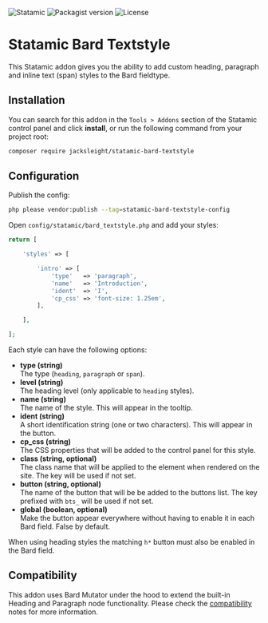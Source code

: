 <!-- statamic:hide -->

![Statamic](https://flat.badgen.net/badge/Statamic/3.1.14+/FF269E)
![Packagist version](https://flat.badgen.net/packagist/v/jacksleight/statamic-bard-textstyle)
![License](https://flat.badgen.net/github/license/jacksleight/statamic-bard-textstyle)

# Statamic Bard Textstyle

<!-- /statamic:hide -->

This Statamic addon gives you the ability to add custom heading, paragraph and inline text (span) styles to the Bard fieldtype.

## Installation

You can search for this addon in the `Tools > Addons` section of the Statamic control panel and click **install**, or run the following command from your project root:

```bash
composer require jacksleight/statamic-bard-textstyle
```

## Configuration

Publish the config:

```bash
php please vendor:publish --tag=statamic-bard-textstyle-config
```

Open `config/statamic/bard_textstyle.php` and add your styles:

```php
return [

    'styles' => [

        'intro' => [
            'type'   => 'paragraph',
            'name'   => 'Introduction',
            'ident'  => 'I',
            'cp_css' => 'font-size: 1.25em',
        ],

    ],

];
```

Each style can have the following options:

* **type (string)**  
  The type (`heading`, `paragraph` or `span`).
* **level (string)**  
  The heading level (only applicable to `heading` styles).
* **name (string)**  
  The name of the style. This will appear in the tooltip.
* **ident (string)**  
  A short identification string (one or two characters). This will appear in the button.
* **cp_css (string)**  
  The CSS properties that will be added to the control panel for this style.
* **class (string, optional)**  
  The class name that will be applied to the element when rendered on the site. The key will be used if not set.
* **button (string, optional)**  
  The name of the button that will be be added to the buttons list. The key prefixed with `bts_` will be used if not set.
* **global (boolean, optional)**  
  Make the button appear everywhere without having to enable it in each Bard field. False by default.

When using heading styles the matching `h*` button must also be enabled in the Bard field.

## Compatibility

This addon uses Bard Mutator under the hood to extend the built-in Heading and Paragraph node functionality. Please check the [compatibility](https://github.com/jacksleight/statamic-bard-mutator#compatibility) notes for more information.